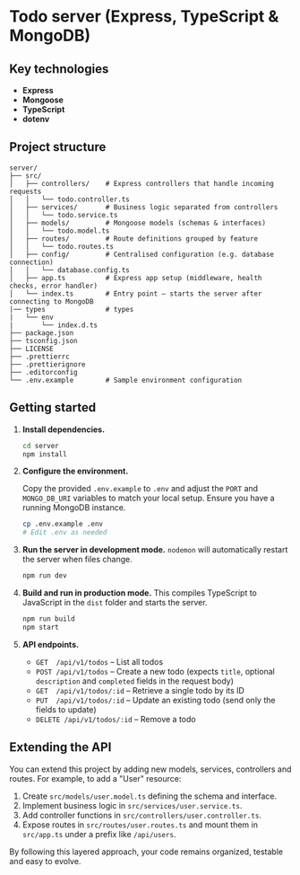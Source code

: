 # Todo server (Express, TypeScript & MongoDB)

## Key technologies

- **Express**
- **Mongoose**
- **TypeScript**
- **dotenv**

## Project structure

```
server/
├── src/
│   ├── controllers/    # Express controllers that handle incoming requests
│   │   └── todo.controller.ts
│   ├── services/       # Business logic separated from controllers
│   │   └── todo.service.ts
│   ├── models/         # Mongoose models (schemas & interfaces)
│   │   └── todo.model.ts
│   ├── routes/         # Route definitions grouped by feature
│   │   └── todo.routes.ts
│   ├── config/         # Centralised configuration (e.g. database connection)
│   │   └── database.config.ts
│   ├── app.ts          # Express app setup (middleware, health checks, error handler)
│   └── index.ts        # Entry point – starts the server after connecting to MongoDB
|── types               # types
|   └── env
|       └── index.d.ts
├── package.json
├── tsconfig.json
├── LICENSE
├── .prettierrc
├── .prettierignore
├── .editorconfig
└── .env.example        # Sample environment configuration

```

## Getting started

1. **Install dependencies.**

   ```bash
   cd server
   npm install
   ```

2. **Configure the environment.**

   Copy the provided `.env.example` to `.env` and adjust the `PORT` and `MONGO_DB_URI` variables to match your local setup. Ensure you have a running MongoDB instance.

   ```bash
   cp .env.example .env
   # Edit .env as needed
   ```

3. **Run the server in development mode.** `nodemon` will automatically restart the server when files change.

   ```bash
   npm run dev
   ```

4. **Build and run in production mode.** This compiles TypeScript to JavaScript in the `dist` folder and starts the server.

   ```bash
   npm run build
   npm start
   ```

5. **API endpoints.**
   - `GET  /api/v1/todos` – List all todos
   - `POST /api/v1/todos` – Create a new todo (expects `title`, optional `description` and `completed` fields in the request body)
   - `GET  /api/v1/todos/:id` – Retrieve a single todo by its ID
   - `PUT  /api/v1/todos/:id` – Update an existing todo (send only the fields to update)
   - `DELETE /api/v1/todos/:id` – Remove a todo

## Extending the API

You can extend this project by adding new models, services, controllers and routes. For example, to add a "User" resource:

1. Create `src/models/user.model.ts` defining the schema and interface.
2. Implement business logic in `src/services/user.service.ts`.
3. Add controller functions in `src/controllers/user.controller.ts`.
4. Expose routes in `src/routes/user.routes.ts` and mount them in `src/app.ts` under a prefix like `/api/users`.

By following this layered approach, your code remains organized, testable and easy to evolve.
